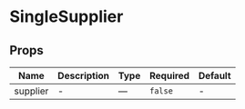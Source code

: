 # SingleSupplier

## Props

<!-- @vuese:SingleSupplier:props:start -->
|Name|Description|Type|Required|Default|
|---|---|---|---|---|
|supplier|-|—|`false`|-|

<!-- @vuese:SingleSupplier:props:end -->


